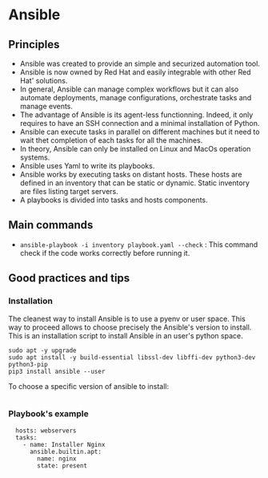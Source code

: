 # Ansible

## Principles

* Ansible was created to provide an simple and securized automation tool.
* Ansible is now owned by Red Hat and easily integrable with other Red Hat' solutions.
* In general, Ansible can manage complex workflows but it can also automate deployments, manage configurations, orchestrate tasks and manage events.
* The advantage of Ansible is its agent-less functionning. Indeed, it only requires to have an SSH connection and a minimal installation of Python.
* Ansible can execute tasks in parallel on different machines but it need to wait thet completion of each tasks for all the machines.
* In theory, Ansible can only be installed on Linux and MacOs operation systems.
* Ansible uses Yaml to write its playbooks.
* Ansible works by executing tasks on distant hosts. These hosts are defined in an inventory that can be static or dynamic. Static inventory are files listing target servers.
* A playbooks is divided into tasks and hosts components.

## Main commands

* `ansible-playbook -i inventory playbook.yaml --check` : This command check if the code works correctly before running it.

## Good practices and tips

### Installation

The cleanest way to install Ansible is to use a pyenv or user space. This way to proceed allows to choose precisely the Ansible's version to install. This is an installation script to install Ansible in an user's python space.

```sudo apt update
sudo apt -y upgrade
sudo apt install -y build-essential libssl-dev libffi-dev python3-dev python3-pip
pip3 install ansible --user
```

To choose a specific version of ansible to install:

```pip3 install --user ansible==4.1.0
```

### Playbook's example

```- name: Installation de Nginx sur un serveur
  hosts: webservers
  tasks:
    - name: Installer Nginx
      ansible.builtin.apt:
        name: nginx
        state: present
```
